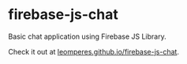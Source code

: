 # firebase-js-chat
Basic chat application using Firebase JS Library.

Check it out at [leomperes.github.io/firebase-js-chat](http://leomperes.github.io/firebase-js-chat).